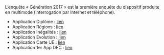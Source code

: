 L’enquête « Génération 2017 » est la première enquête du dispositif produite en multimode (interrogation par Internet et  téléphone).

- Application Diplôme : [lien](https://cereq-data-visualisation.shinyapps.io/diplomes/)
- Application Régions : [lien](https://cereq-data-visualisation.shinyapps.io/regions/)
- Application Inégalités : [lien](https://cereq-data-visualisation.shinyapps.io/inegalites/)
- Application Evolution : [lien](https://cereq-data-visualisation.shinyapps.io/evolution/)
- Application Carte UE : [lien](https://edmondnoack.shinyapps.io/CarteUE/)
- Application 1er App DFC : [lien](https://cereq-data-visualisation.shinyapps.io/Rexemple/)
